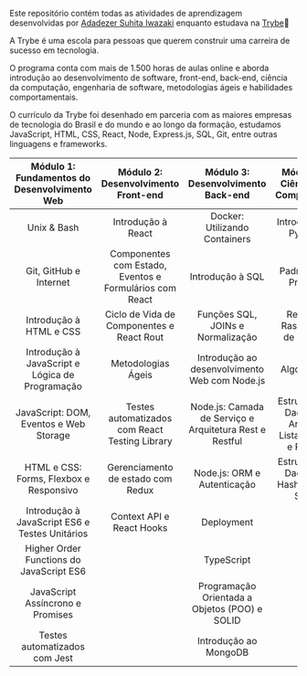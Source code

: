 Este repositório contém todas as atividades de aprendizagem desenvolvidas por [Adadezer Suhita Iwazaki](https://www.linkedin.com/in/adadezer-iwazaki-1078b021a/) enquanto estudava na [Trybe](https://www.betrybe.com/):rocket:

A Trybe é uma escola para pessoas que querem construir uma carreira de sucesso em tecnologia.

O programa conta com mais de 1.500 horas de aulas online e aborda introdução ao desenvolvimento de software, front-end, back-end, ciência da computação, engenharia de software, metodologias ágeis e habilidades comportamentais.

O currículo da Trybe foi desenhado em parceria com as maiores empresas de tecnologia do Brasil e do mundo e ao longo da formação, estudamos JavaScript, HTML, CSS, React, Node, Express.js, SQL, Git, entre outras linguagens e frameworks.




|   Módulo 1: Fundamentos do Desenvolvimento Web  |           Módulo 2: Desenvolvimento Front-end           |            Módulo 3: Desenvolvimento Back-end           |            Módulo 4: Ciência da Computação           |
|:-----------------------------------------------:|:-------------------------------------------------------:|:-------------------------------------------------------:|:----------------------------------------------------:|
|                   Unix & Bash                   |                    Introdução à React                   |              Docker: Utilizando Containers              |                  Introdução à Python                 |
|              Git, GitHub e Internet             | Componentes com Estado, Eventos e Formulários com React |                     Introdução à SQL                    |                  Padrões de Projeto                  |
|             Introdução à HTML e CSS             |        Ciclo de Vida de Componentes e React Rout        |            Funções SQL, JOINs e Normalização            |               Redes e Raspagem de Dados              |
| Introdução à JavaScript e Lógica de Programação |                    Metodologias Ágeis                   |      Introdução ao desenvolvimento Web com Node.js      |                      Algoritmos                      |
|      JavaScript: DOM, Eventos e Web Storage     |      Testes automatizados com React Testing Library     | Node.js: Camada de Serviço e Arquitetura Rest e Restful | Estrutura de Dados 1: Arrays, Listas, Filas e Pilhas |
|     HTML e CSS: Forms, Flexbox e Responsivo     |            Gerenciamento de estado com Redux            |               Node.js: ORM e Autenticação               |         Estrutura de Dados 2: Hashmaps e Sets        |
|  Introdução à JavaScript ES6 e Testes Unitários |                Context API e React Hooks                |                        Deployment                       |                                                      |
|     Higher Order Functions do JavaScript ES6    |                                                         |                        TypeScript                       |                                                      |
|         JavaScript Assíncrono e Promises        |                                                         |      Programação Orientada a Objetos (POO) e SOLID      |                                                      |
|          Testes automatizados com Jest          |                                                         |                  Introdução ao MongoDB                  |                                                      |
